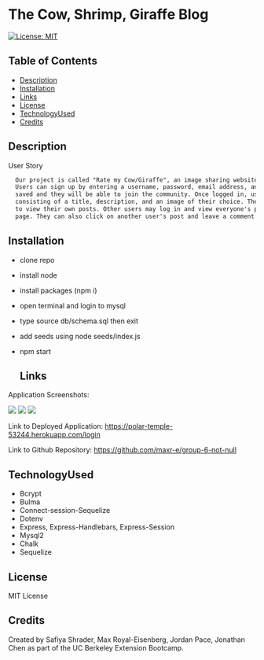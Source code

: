 # The Cow, Shrimp, Giraffe Blog
  [![License: MIT](https://img.shields.io/badge/License-MIT-yellow.svg)](https://opensource.org/license/mit-0/)

  ## Table of Contents
  * [Description](#description)
  * [Installation](#installation)
  * [Links](#links)
  * [License](#license)
  * [TechnologyUsed](#technologyused)
  * [Credits](#credits)

  ## Description
  User Story

```md
  Our project is called "Rate my Cow/Giraffe", an image sharing website dedicated to cows and giraffes. 
  Users can sign up by entering a username, password, email address, and age. The user's data will be 
  saved and they will be able to join the community. Once logged in, users may create their own posts 
  consisting of a title, description, and an image of their choice. The profile page allows the user 
  to view their own posts. Other users may log in and view everyone's posts on the community reviews 
  page. They can also click on another user's post and leave a comment. 
```



  ## Installation
* clone repo
* install node
* install packages (npm i)
* open terminal and login to mysql
* type source db/schema.sql then exit
* add seeds using node seeds/index.js
* npm start

  ## Links
Application Screenshots:

<img src="images/login.PNG">
<img src="images/homepage.PNG">
<img src="images/profile.PNG">

Link to Deployed Application: https://polar-temple-53244.herokuapp.com/login

Link to Github Repository: https://github.com/maxr-e/group-6-not-null

  ## TechnologyUsed
  * Bcrypt
  * Bulma
  * Connect-session-Sequelize
  * Dotenv
  * Express, Express-Handlebars, Express-Session
  * Mysql2
  * Chalk
  * Sequelize
  
  ## License
  MIT License

  ## Credits
  Created by Safiya Shrader, Max Royal-Eisenberg, Jordan Pace, Jonathan Chen as part of the UC Berkeley Extension Bootcamp.
